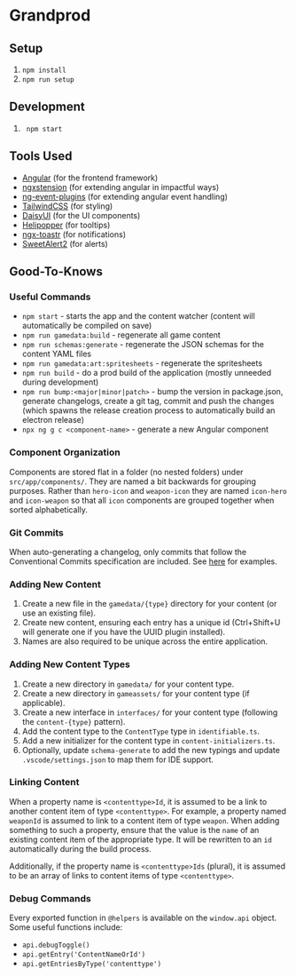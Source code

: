 # Grandprod

## Setup

1. `npm install`
1. `npm run setup`

## Development

1. ` npm start`

## Tools Used

- [Angular](https://angular.io/) (for the frontend framework)
- [ngxstension](https://ngxtension.netlify.app/) (for extending angular in impactful ways)
- [ng-event-plugins](https://github.com/taiga-family/ng-event-plugins) (for extending angular event handling)
- [TailwindCSS](https://tailwindcss.com/docs) (for styling)
- [DaisyUI](https://daisyui.com/components/) (for the UI components)
- [Helipopper](https://ngneat.github.io/helipopper/) (for tooltips)
- [ngx-toastr](https://ngx-toastr.vercel.app/) (for notifications)
- [SweetAlert2](https://github.com/sweetalert2/ngx-sweetalert2) (for alerts)

## Good-To-Knows

### Useful Commands

- `npm start` - starts the app and the content watcher (content will automatically be compiled on save)
- `npm run gamedata:build` - regenerate all game content
- `npm run schemas:generate` - regenerate the JSON schemas for the content YAML files
- `npm run gamedata:art:spritesheets` - regenerate the spritesheets
- `npm run build` - do a prod build of the application (mostly unneeded during development)
- `npm run bump:<major|minor|patch>` - bump the version in package.json, generate changelogs, create a git tag, commit and push the changes (which spawns the release creation process to automatically build an electron release)
- `npx ng g c <component-name>` - generate a new Angular component

### Component Organization

Components are stored flat in a folder (no nested folders) under `src/app/components/`. They are named a bit backwards for grouping purposes. Rather than `hero-icon` and `weapon-icon` they are named `icon-hero` and `icon-weapon` so that all `icon` components are grouped together when sorted alphabetically.

### Git Commits

When auto-generating a changelog, only commits that follow the Conventional Commits specification are included. See [here](https://github.com/angular/angular/blob/22b96b9/CONTRIBUTING.md#-commit-message-guidelines) for examples.

### Adding New Content

1. Create a new file in the `gamedata/{type}` directory for your content (or use an existing file).
1. Create new content, ensuring each entry has a unique id (Ctrl+Shift+U will generate one if you have the UUID plugin installed).
1. Names are also required to be unique across the entire application.

### Adding New Content Types

1. Create a new directory in `gamedata/` for your content type.
1. Create a new directory in `gameassets/` for your content type (if applicable).
1. Create a new interface in `interfaces/` for your content type (following the `content-{type}` pattern).
1. Add the content type to the `ContentType` type in `identifiable.ts`.
1. Add a new initializer for the content type in `content-initializers.ts`.
1. Optionally, update `schema-generate` to add the new typings and update `.vscode/settings.json` to map them for IDE support.

### Linking Content

When a property name is `<contenttype>Id`, it is assumed to be a link to another content item of type `<contenttype>`. For example, a property named `weaponId` is assumed to link to a content item of type `weapon`.
When adding something to such a property, ensure that the value is the `name` of an existing content item of the appropriate type. It will be rewritten to an `id` automatically during the build process.

Additionally, if the property name is `<contenttype>Ids` (plural), it is assumed to be an array of links to content items of type `<contenttype>`.

### Debug Commands

Every exported function in `@helpers` is available on the `window.api` object. Some useful functions include:

- `api.debugToggle()`
- `api.getEntry('ContentNameOrId')`
- `api.getEntriesByType('contenttype')`
